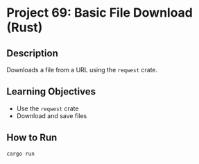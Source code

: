 # Project 69: Basic File Download (Rust)

## Description
Downloads a file from a URL using the `reqwest` crate.

## Learning Objectives
- Use the `reqwest` crate
- Download and save files

## How to Run
```
cargo run
```
